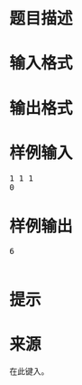 

# 题目描述



# 输入格式



# 输出格式



# 样例输入


<pre>1 1 1
0</pre>

# 样例输出


<pre>6
 <img src="/upload/image/20170425/20170425153730_50071.png" alt=""/> </pre>

# 提示



# 来源


<p>
在此键入。
</p>
